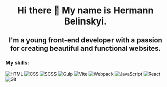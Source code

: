 <h1 align="center"">Hi there 👋 My name is Hermann Belinskyi.</h1>

<h2 align="center"">I'm a young front-end developer with a passion for creating beautiful and functional websites. </h2>

### My skills:

![HTML](https://img.shields.io/badge/-HTML-090909?style=for-the-badge&logo=html5&logoColor=E34F26)
![CSS](https://img.shields.io/badge/-CSS-090909?style=for-the-badge&logo=css3&logoColor=1572B6)
![SCSS](https://img.shields.io/badge/-SCSS-090909?style=for-the-badge&logo=sass&logoColor=CC6699)
![Gulp](https://img.shields.io/badge/-Gulp-090909?style=for-the-badge&logo=gulp&logoColor=CF4647)
![Vite](https://img.shields.io/badge/-Vite-090909?style=for-the-badge&logo=vite&logoColor=646CFF)
![Webpack](https://img.shields.io/badge/-Webpack-090909?style=for-the-badge&logo=webpack&logoColor=8DD6F9)
![JavaScript](https://img.shields.io/badge/-JavaScript-090909?style=for-the-badge&logo=javascript&logoColor=F7DF1E)
![React](https://img.shields.io/badge/-React-090909?style=for-the-badge&logo=react&logoColor=61DAFB)
![Git](https://img.shields.io/badge/-Git-090909?style=for-the-badge&logo=git&logoColor=F05032)


<!--
**HermannBelinskii/HermannBelinskii** is a ✨ _special_ ✨ repository because its `README.md` (this file) appears on your GitHub profile.

Here are some ideas to get you started:

- 🔭 I’m currently working on ...
- 🌱 I’m currently learning ...
- 👯 I’m looking to collaborate on ...
- 🤔 I’m looking for help with ...
- 💬 Ask me about ...
- 📫 How to reach me: ...
- 😄 Pronouns: ...
- ⚡ Fun fact: ...
-->

